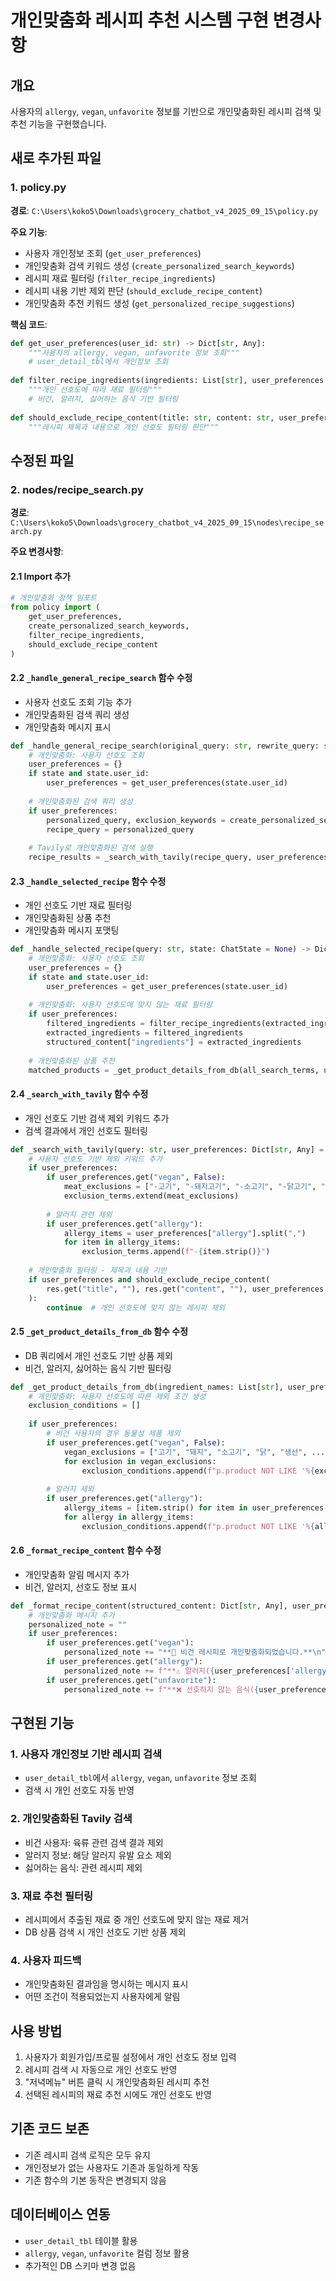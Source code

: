 # 개인맞춤화 레시피 추천 시스템 구현 변경사항

## 개요
사용자의 `allergy`, `vegan`, `unfavorite` 정보를 기반으로 개인맞춤화된 레시피 검색 및 추천 기능을 구현했습니다.

## 새로 추가된 파일

### 1. policy.py
**경로**: `C:\Users\koko5\Downloads\grocery_chatbot_v4_2025_09_15\policy.py`

**주요 기능**:
- 사용자 개인정보 조회 (`get_user_preferences`)
- 개인맞춤화 검색 키워드 생성 (`create_personalized_search_keywords`)
- 레시피 재료 필터링 (`filter_recipe_ingredients`)
- 레시피 내용 기반 제외 판단 (`should_exclude_recipe_content`)
- 개인맞춤화 추천 키워드 생성 (`get_personalized_recipe_suggestions`)

**핵심 코드**:
```python
def get_user_preferences(user_id: str) -> Dict[str, Any]:
    """사용자의 allergy, vegan, unfavorite 정보 조회"""
    # user_detail_tbl에서 개인정보 조회
    
def filter_recipe_ingredients(ingredients: List[str], user_preferences: Dict[str, Any]) -> List[str]:
    """개인 선호도에 따라 재료 필터링"""
    # 비건, 알러지, 싫어하는 음식 기반 필터링
    
def should_exclude_recipe_content(title: str, content: str, user_preferences: Dict[str, Any]) -> bool:
    """레시피 제목과 내용으로 개인 선호도 필터링 판단"""
```

## 수정된 파일

### 2. nodes/recipe_search.py
**경로**: `C:\Users\koko5\Downloads\grocery_chatbot_v4_2025_09_15\nodes\recipe_search.py`

**주요 변경사항**:

#### 2.1 Import 추가
```python
# 개인맞춤화 정책 임포트
from policy import (
    get_user_preferences, 
    create_personalized_search_keywords, 
    filter_recipe_ingredients,
    should_exclude_recipe_content
)
```

#### 2.2 `_handle_general_recipe_search` 함수 수정
- 사용자 선호도 조회 기능 추가
- 개인맞춤화된 검색 쿼리 생성
- 개인맞춤화 메시지 표시

```python
def _handle_general_recipe_search(original_query: str, rewrite_query: str, state: ChatState = None) -> Dict[str, Any]:
    # 개인맞춤화: 사용자 선호도 조회
    user_preferences = {}
    if state and state.user_id:
        user_preferences = get_user_preferences(state.user_id)
    
    # 개인맞춤화된 검색 쿼리 생성
    if user_preferences:
        personalized_query, exclusion_keywords = create_personalized_search_keywords(base_query, user_preferences)
        recipe_query = personalized_query
    
    # Tavily로 개인맞춤화된 검색 실행
    recipe_results = _search_with_tavily(recipe_query, user_preferences)
```

#### 2.3 `_handle_selected_recipe` 함수 수정
- 개인 선호도 기반 재료 필터링
- 개인맞춤화된 상품 추천
- 개인맞춤화 메시지 포맷팅

```python
def _handle_selected_recipe(query: str, state: ChatState = None) -> Dict[str, Any]:
    # 개인맞춤화: 사용자 선호도 조회
    user_preferences = {}
    if state and state.user_id:
        user_preferences = get_user_preferences(state.user_id)
    
    # 개인맞춤화: 사용자 선호도에 맞지 않는 재료 필터링
    if user_preferences:
        filtered_ingredients = filter_recipe_ingredients(extracted_ingredients, user_preferences)
        extracted_ingredients = filtered_ingredients
        structured_content["ingredients"] = extracted_ingredients
    
    # 개인맞춤화된 상품 추천
    matched_products = _get_product_details_from_db(all_search_terms, user_preferences)
```

#### 2.4 `_search_with_tavily` 함수 수정
- 개인 선호도 기반 검색 제외 키워드 추가
- 검색 결과에서 개인 선호도 필터링

```python
def _search_with_tavily(query: str, user_preferences: Dict[str, Any] = None) -> List[Dict[str, Any]]:
    # 사용자 선호도 기반 제외 키워드 추가
    if user_preferences:
        if user_preferences.get("vegan", False):
            meat_exclusions = ["-고기", "-돼지고기", "-소고기", "-닭고기", "-생선", "-육류"]
            exclusion_terms.extend(meat_exclusions)
        
        # 알러지 관련 제외
        if user_preferences.get("allergy"):
            allergy_items = user_preferences["allergy"].split(",")
            for item in allergy_items:
                exclusion_terms.append(f"-{item.strip()}")
    
    # 개인맞춤화 필터링 - 제목과 내용 기반
    if user_preferences and should_exclude_recipe_content(
        res.get("title", ""), res.get("content", ""), user_preferences
    ):
        continue  # 개인 선호도에 맞지 않는 레시피 제외
```

#### 2.5 `_get_product_details_from_db` 함수 수정
- DB 쿼리에서 개인 선호도 기반 상품 제외
- 비건, 알러지, 싫어하는 음식 기반 필터링

```python
def _get_product_details_from_db(ingredient_names: List[str], user_preferences: Dict[str, Any] = None) -> List[Dict[str, Any]]:
    # 개인맞춤화: 사용자 선호도에 따른 제외 조건 생성
    exclusion_conditions = []
    
    if user_preferences:
        # 비건 사용자의 경우 동물성 제품 제외
        if user_preferences.get("vegan", False):
            vegan_exclusions = ["고기", "돼지", "소고기", "닭", "생선", ...]
            for exclusion in vegan_exclusions:
                exclusion_conditions.append(f"p.product NOT LIKE '%{exclusion}%'")
        
        # 알러지 제외
        if user_preferences.get("allergy"):
            allergy_items = [item.strip() for item in user_preferences["allergy"].split(",")]
            for allergy in allergy_items:
                exclusion_conditions.append(f"p.product NOT LIKE '%{allergy}%'")
```

#### 2.6 `_format_recipe_content` 함수 수정
- 개인맞춤화 알림 메시지 추가
- 비건, 알러지, 선호도 정보 표시

```python
def _format_recipe_content(structured_content: Dict[str, Any], user_preferences: Dict[str, Any] = None) -> str:
    # 개인맞춤화 메시지 추가
    personalized_note = ""
    if user_preferences:
        if user_preferences.get("vegan"):
            personalized_note += "**🌱 비건 레시피로 개인맞춤화되었습니다.**\n"
        if user_preferences.get("allergy"):
            personalized_note += f"**⚠️ 알러지({user_preferences['allergy']}) 정보가 반영되었습니다.**\n"
        if user_preferences.get("unfavorite"):
            personalized_note += f"**❌ 선호하지 않는 음식({user_preferences['unfavorite']})이 제외되었습니다.**\n"
```

## 구현된 기능

### 1. 사용자 개인정보 기반 레시피 검색
- `user_detail_tbl`에서 `allergy`, `vegan`, `unfavorite` 정보 조회
- 검색 시 개인 선호도 자동 반영

### 2. 개인맞춤화된 Tavily 검색
- 비건 사용자: 육류 관련 검색 결과 제외
- 알러지 정보: 해당 알러지 유발 요소 제외
- 싫어하는 음식: 관련 레시피 제외

### 3. 재료 추천 필터링
- 레시피에서 추출된 재료 중 개인 선호도에 맞지 않는 재료 제거
- DB 상품 검색 시 개인 선호도 기반 상품 제외

### 4. 사용자 피드백
- 개인맞춤화된 결과임을 명시하는 메시지 표시
- 어떤 조건이 적용되었는지 사용자에게 알림

## 사용 방법

1. 사용자가 회원가입/프로필 설정에서 개인 선호도 정보 입력
2. 레시피 검색 시 자동으로 개인 선호도 반영
3. "저녁메뉴" 버튼 클릭 시 개인맞춤화된 레시피 추천
4. 선택된 레시피의 재료 추천 시에도 개인 선호도 반영

## 기존 코드 보존
- 기존 레시피 검색 로직은 모두 유지
- 개인정보가 없는 사용자도 기존과 동일하게 작동
- 기존 함수의 기본 동작은 변경되지 않음

## 데이터베이스 연동
- `user_detail_tbl` 테이블 활용
- `allergy`, `vegan`, `unfavorite` 컬럼 정보 활용
- 추가적인 DB 스키마 변경 없음